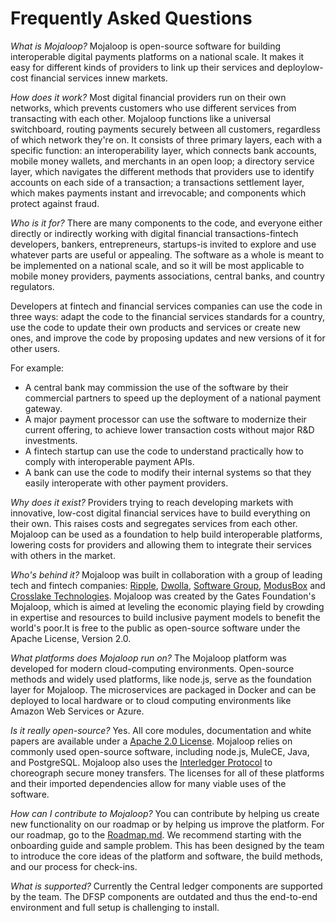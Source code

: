# Frequently Asked Questions

_What is Mojaloop?_
Mojaloop is open-source software for building interoperable digital payments platforms on a national scale. It makes it easy for different kinds of providers to link up their services and deploylow-cost financial services innew markets.  

_How does it work?_
Most digital financial providers run on their own networks, which prevents customers who use different services from transacting with each other. Mojaloop functions like a universal switchboard, routing payments securely between all customers, regardless of which network they're on. It consists of three primary layers, each with a specific function: an interoperability layer, which connects bank accounts, mobile money wallets, and merchants in an open loop; a directory service layer, which navigates the different methods that providers use to identify accounts on each side of a transaction; a transactions settlement layer, which makes payments instant and irrevocable; and components which protect against fraud.  

_Who is it for?_
There are many components to the code, and everyone either directly or indirectly working with digital financial transactions-fintech developers, bankers, entrepreneurs, startups-is invited to explore and use whatever parts are useful or appealing. The software as a whole is meant to be implemented on a national scale, and so it will be most applicable to mobile money providers, payments associations, central banks, and country regulators.  

Developers at fintech and financial services companies can use the code in three ways: adapt the code to the financial services standards for a country, use the code to update their own products and services or create new ones, and improve the code by proposing updates and new versions of it for other users.  

For example: 
* A central bank may commission the use of the software by their commercial partners to speed up the deployment of a national payment gateway.
* A major payment processor can use the software to modernize their current offering, to achieve lower transaction costs without major R&D investments.
* A fintech startup can use the code to understand practically how to comply with interoperable payment APIs.
* A bank can use the code to modify their internal systems so that they easily interoperate with other payment providers.

_Why does it exist?_
Providers trying to reach developing markets with innovative, low-cost digital financial services have to build everything on their own. This raises costs and segregates services from each other. Mojaloop can be used as a foundation to help build interoperable platforms, lowering costs for providers and allowing them to integrate their services with others in the market.

_Who's behind it?_
Mojaloop was built in collaboration with a group of leading tech and fintech companies: [Ripple](https://github.com/ripple), [Dwolla](https://github.com/dwolla), [Software Group](http://www.softwaregroup-bg.com/), [ModusBox](http://www.modusbox.com/) and [Crosslake Technologies](http://www.crosslaketech.com/). Mojaloop was created by the Gates Foundation's Mojaloop, which is aimed at leveling the economic playing field by crowding in expertise and resources to build inclusive payment models to benefit the world's poor.It is free to the public as open-source software under the Apache License, Version 2.0.

_What platforms does Mojaloop run on?_
The Mojaloop platform was developed for modern cloud-computing environments. Open-source methods and widely used platforms, like node.js, serve as the foundation layer for Mojaloop. The microservices are packaged in Docker and can be deployed to local hardware or to cloud computing environments like Amazon Web Services or Azure.

_Is it really open-source?_
Yes. All core modules, documentation and white papers are available under a [Apache 2.0 License](http://www.apache.org/licenses/LICENSE-2.0). Mojaloop relies on commonly used open-source software, including node.js, MuleCE, Java, and PostgreSQL. Mojaloop also uses the [Interledger Protocol](https://github.com/interledger) to choreograph secure money transfers. The licenses for all of these platforms and their imported dependencies allow for many viable uses of the software.

_How can I contribute to Mojaloop?_
You can contribute by helping us create new functionality on our roadmap or by helping us improve the platform. For our roadmap, go to the [Roadmap.md](https://github.com/mojaloop/mojaloop/blob/master/contribute/Roadmap.md). We recommend starting with the onboarding guide and sample problem. This has been designed by the team to introduce the core ideas of the platform and software, the build methods, and our process for check-ins.

_What is supported?_
Currently the Central ledger components are supported by the team.  The DFSP components are outdated and thus the end-to-end environment and full setup is challenging to install.
